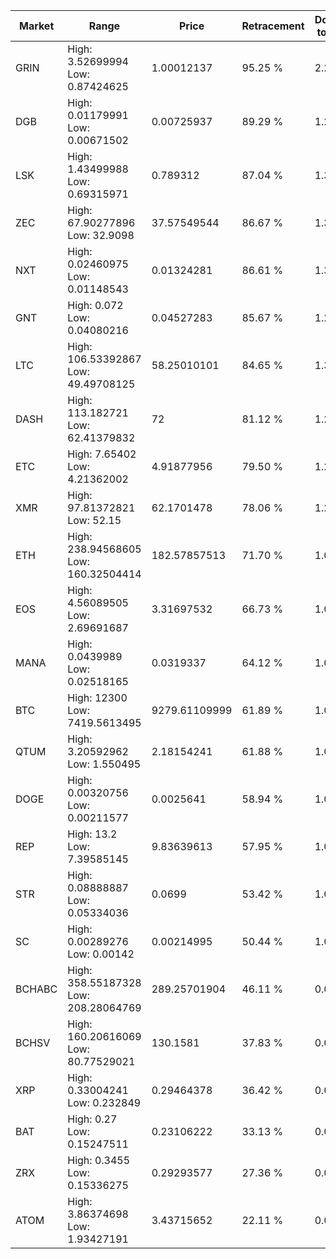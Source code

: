 | Market | Range | Price| Retracement | Doubles to 50% |
| --- | --- | --- | --- | --- |
| GRIN | High: 3.52699994<br />Low: 0.87424625 | 1.00012137 | 95.25 % | 2.20 |
| DGB | High: 0.01179991<br />Low: 0.00671502 | 0.00725937 | 89.29 % | 1.28 |
| LSK | High: 1.43499988<br />Low: 0.69315971 | 0.789312 | 87.04 % | 1.35 |
| ZEC | High: 67.90277896<br />Low: 32.9098 | 37.57549544 | 86.67 % | 1.34 |
| NXT | High: 0.02460975<br />Low: 0.01148543 | 0.01324281 | 86.61 % | 1.36 |
| GNT | High: 0.072<br />Low: 0.04080216 | 0.04527283 | 85.67 % | 1.25 |
| LTC | High: 106.53392867<br />Low: 49.49708125 | 58.25010101 | 84.65 % | 1.34 |
| DASH | High: 113.182721<br />Low: 62.41379832 | 72 | 81.12 % | 1.22 |
| ETC | High: 7.65402<br />Low: 4.21362002 | 4.91877956 | 79.50 % | 1.21 |
| XMR | High: 97.81372821<br />Low: 52.15 | 62.1701478 | 78.06 % | 1.21 |
| ETH | High: 238.94568605<br />Low: 160.32504414 | 182.57857513 | 71.70 % | 1.09 |
| EOS | High: 4.56089505<br />Low: 2.69691687 | 3.31697532 | 66.73 % | 1.09 |
| MANA | High: 0.0439989<br />Low: 0.02518165 | 0.0319337 | 64.12 % | 1.08 |
| BTC | High: 12300<br />Low: 7419.5613495 | 9279.61109999 | 61.89 % | 1.06 |
| QTUM | High: 3.20592962<br />Low: 1.550495 | 2.18154241 | 61.88 % | 1.09 |
| DOGE | High: 0.00320756<br />Low: 0.00211577 | 0.0025641 | 58.94 % | 1.04 |
| REP | High: 13.2<br />Low: 7.39585145 | 9.83639613 | 57.95 % | 1.05 |
| STR | High: 0.08888887<br />Low: 0.05334036 | 0.0699 | 53.42 % | 1.02 |
| SC | High: 0.00289276<br />Low: 0.00142 | 0.00214995 | 50.44 % | 1.00 |
| BCHABC | High: 358.55187328<br />Low: 208.28064769 | 289.25701904 | 46.11 % | 0.00 |
| BCHSV | High: 160.20616069<br />Low: 80.77529021 | 130.1581 | 37.83 % | 0.00 |
| XRP | High: 0.33004241<br />Low: 0.232849 | 0.29464378 | 36.42 % | 0.00 |
| BAT | High: 0.27<br />Low: 0.15247511 | 0.23106222 | 33.13 % | 0.00 |
| ZRX | High: 0.3455<br />Low: 0.15336275 | 0.29293577 | 27.36 % | 0.00 |
| ATOM | High: 3.86374698<br />Low: 1.93427191 | 3.43715652 | 22.11 % | 0.00 |
